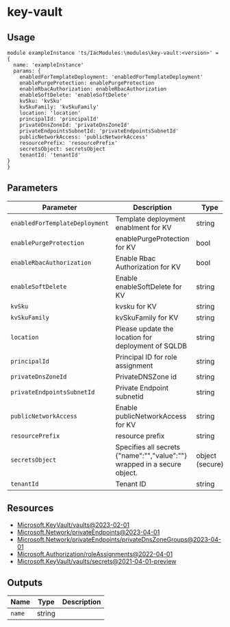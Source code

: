 # key-vault

## Usage

```bicep
module exampleInstance 'ts/IacModules:\modules\key-vault:<version>' = {
  name: 'exampleInstance'
  params: {
    enabledForTemplateDeployment: 'enabledForTemplateDeployment'
    enablePurgeProtection: enablePurgeProtection
    enableRbacAuthorization: enableRbacAuthorization
    enableSoftDelete: 'enableSoftDelete'
    kvSku: 'kvSku'
    kvSkuFamily: 'kvSkuFamily'
    location: 'location'
    principalId: 'principalId'
    privateDnsZoneId: 'privateDnsZoneId'
    privateEndpointsSubnetId: 'privateEndpointsSubnetId'
    publicNetworkAccess: 'publicNetworkAccess'
    resourcePrefix: 'resourcePrefix'
    secretsObject: secretsObject
    tenantId: 'tenantId'
}
}
```

## Parameters

| Parameter | Description | Type | Default |
| --- | --- | --- | --- |
| `enabledForTemplateDeployment` | Template deployment enablment for KV | string |  |
| `enablePurgeProtection` | enablePurgeProtection for KV | bool |  |
| `enableRbacAuthorization` | Enable Rbac Authorization for KV | bool |  |
| `enableSoftDelete` | Enable enableSoftDelete for KV | string |  |
| `kvSku` | kvsku for KV | string |  |
| `kvSkuFamily` | kvSkuFamily for KV | string |  |
| `location` | Please update the location for deployment of SQLDB | string |  |
| `principalId` | Principal ID for role assignment | string |  |
| `privateDnsZoneId` | PrivateDNSZone id | string |  |
| `privateEndpointsSubnetId` | Private Endpoint subnetid | string |  |
| `publicNetworkAccess` | Enable publicNetworkAccess for KV | string |  |
| `resourcePrefix` | resource prefix | string |  |
| `secretsObject` | Specifies all secrets {"name":"","value":""} wrapped in a secure object. | object (secure) |  |
| `tenantId` | Tenant ID | string |  |

## Resources

- [Microsoft.KeyVault/vaults@2023-02-01](https://learn.microsoft.com/en-us/azure/templates/microsoft.keyvault/2023-02-01/vaults)
- [Microsoft.Network/privateEndpoints@2023-04-01](https://learn.microsoft.com/en-us/azure/templates/microsoft.network/2023-04-01/privateendpoints)
- [Microsoft.Network/privateEndpoints/privateDnsZoneGroups@2023-04-01](https://learn.microsoft.com/en-us/azure/templates/microsoft.network/2023-04-01/privateendpoints/privatednszonegroups)
- [Microsoft.Authorization/roleAssignments@2022-04-01](https://learn.microsoft.com/en-us/azure/templates/microsoft.authorization/2022-04-01/roleassignments)
- [Microsoft.KeyVault/vaults/secrets@2021-04-01-preview](https://learn.microsoft.com/en-us/azure/templates/microsoft.keyvault/2021-04-01-preview/vaults/secrets)

## Outputs

| Name | Type | Description |
| --- | --- | --- |
| `name` | string |  |
